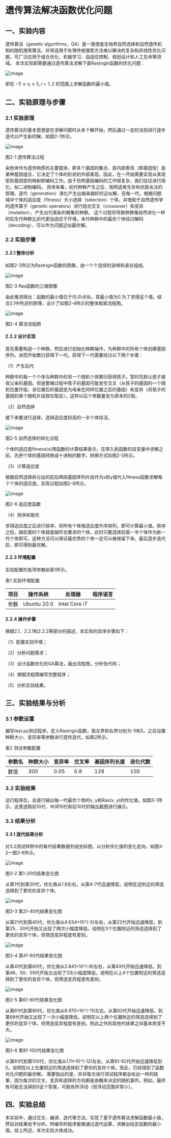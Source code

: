 # 遗传算法解决函数优化问题

## 一、实验内容
遗传算法（genetic algorithms，GA）是一类借鉴生物界自然选择和自然遗传机制的随机搜索算法，非常适用于处理传统搜索方法难以解决的复杂和非线性优化问题，可广泛应用于组合优化、机器学习、自适应控制、规划设计和人工生命等领域。
本次实验即需要通过遗传算法求解下面Rastrigin函数的优化问题：

![image](https://github.com/Ac-plus/INtroduction-of-AI/assets/104805387/2dc2d715-a629-485a-8860-8a9c93c3fa89)

 
即在 $-5≤x_i≤5,i=1,2$ 的范围上求解函数的最小值。

## 二、实验原理与步骤
### 2.1 实验原理
遗传算法的基本思想是在求解问题时从多个解开始，然后通过一定的法则进行逐步迭代以产生新的解，如图2-1所示。

![image](https://github.com/Ac-plus/INtroduction-of-AI/assets/104805387/835857ce-e107-4151-a18d-061695f0451b)

图2-1 遗传算法过程

染色体作为遗传物质的主要载体，即多个基因的集合，其内部表现（即基因型）是某种基因组合，它决定了个体的形状的外部表现，因此，在一开始需要实现从表现型到基因型的映射即编码工作。由于仿照基因编码的工作很复杂，我们往往进行简化，如二进制编码。
具体来看，初代种群产生之后，按照适者生存和优胜劣汰的原理，逐代（generation）演化产生出越来越好的近似解，在每一代，根据问题域中个体的适应度（fitness）大小选择（selection）个体，并借助于自然遗传学的遗传算子（genetic operators）进行组合交叉（crossover）和变异（mutation），产生出代表新的解集的种群。
这个过程将导致种群像自然进化一样的后生代种群比前代更加适应于环境，末代种群中的最优个体经过解码（decoding），可以作为问题近似最优解。

### 2.2 实验步骤
#### 2.2.1 整体分析
如图2-3所示为Rastrigin函数的图像，由一个个连续的波峰和波谷组成。

![image](https://github.com/Ac-plus/INtroduction-of-AI/assets/104805387/cef3249b-183e-4274-a432-dc45e602ebc5)

图2-3 Ras函数的三维图像

由此推测得出：函数的最小值位于(0,0)点处，其最小值为0.为了求得这个值，结合2.1中所述的原理，设计了如图2-4所示的整体框架流程图。

![image](https://github.com/Ac-plus/INtroduction-of-AI/assets/104805387/04817ca0-b904-4c78-9984-3b731042e3c9)

图2-4 算法流程图
#### 2.2.2 设计实现
首先需要构造一个种群，然后进行初始化种群操作，为种群中的所有个体创建基因序列，进而开始繁衍获得下一代。获得下一代需要经过以下两个步骤：

（1）产生后代

种群中的每一个个体与种群中的另一个随机个体繁衍获得孩子。暂时先默认孩子接收父亲的基因。但是繁殖过程中孩子的基因可能发生交叉（从孩子的基因的一个随机位置开始，该位置后的基因变为母亲在同样位置之后的基因）和变异（将孩子的基因的某个随机片段按位取反）。这样以后个体数量变为原本的2倍。

（2）自然选择

接下来要进行选择，选择适应度较高的一半个体存活。

![image](https://github.com/Ac-plus/INtroduction-of-AI/assets/104805387/9ab8a85c-248f-4dea-89b0-7e3b256b01cc)

图2-5 自然选择的转化过程

个体的适应度fitness(x)用函数的计算结果表示，在带入到函数的自变量中求解之前，先把个体的基因转换成十进制的数字。转换方式如图2-5所示。

（3）计算适应度

根据自然选择拆分出的前后两段基因序列片段作为x和y值代入fitness函数求解每个个体的适应度。实现过程如图2-6所示。

![image](https://github.com/Ac-plus/INtroduction-of-AI/assets/104805387/0528acbd-a0d5-4c8e-b8bd-c4cadf498b94)

图2-6 适应度函数

（4）排序和取优

求得适应度之后进行排序，将所有个体按适应度升序排列，即可计算最小值。排序之后，越前面的个体就是越符合要求的个体，此时只要选择前面一半个体作为新一代个体即可。这种方法可以保证最优秀的个体一定可以被保留下来。最后逐步迭代后，即可得到最优解。

#### 2.2.3 环境配置

实验配置的各项参数如表1所示。

表1 实验环境配置

|项目|	操作系统	|处理器|	程序语言|	
|---|---|---|---|
|参数|	Ubuntu 20.0|	Intel Core i7|

#### 2.2.4 操作步骤

根据2.1、2.2.1和2.2.2等部分的描述，本实验的具体步骤如下：

（1）配置实验环境；

（2）分析问题需求；

（3）设计函数优化的GA算法，画出流程图，分析伪代码；

（4）根据流程图编写完整程序；

（5）分析实验结果。

## 三、实验结果与分析
### 3.1 参数设置

编写test.py测试程序，定义Rastrigin函数，取左界和右界分别为-5和5。之后设置种群大小、变异率等参数进行遗传迭代，如表2所示。

表2 测试参数配置

|参数名	|种群大小|	变异率|	交叉率|	基因序列长度|	进化代数|
|---|---|---|---|---|---|
|数值|	300|	0.05|	0.8|	128|	100|

### 3.2 实验结果
运行程序后，会逐行输出每一代最优个体的x, y和Ras(x, y)的优化值。如图3-1所示，这里选取前10代、中间10代和后10代的输出截图进行展示。


### 3.3 结果分析
#### 3.3.1 逐代结果分析
对3.2测试样例中的每代结果数据列成坐标图，以分析优化值的变化走向，如图3-2—图3-6所示。

![image](https://github.com/Ac-plus/INtroduction-of-AI/assets/104805387/78ca7ac3-286b-441f-8e80-368b1b772474)


图3-2 第1-20代结果变化图

从第1代到第20代，优化值从1.6左右，从第4-7代迅速降低，说明在这附近的筛选选择到了更优的变异个体。

![image](https://github.com/Ac-plus/INtroduction-of-AI/assets/104805387/4cb0992b-ad51-4ec8-86d4-fda45939b6a7)

图3-3 第21-40代结果变化图

从第21代到第40代，优化值从4.634×10^(-5)左右，从第22代开始迅速降低，到第25、30代开始又出现了两次小幅度降低。说明在3个位置附近的筛选选择到了更优的变异个体，但筛选变异程度有差别。

![image](https://github.com/Ac-plus/INtroduction-of-AI/assets/104805387/6058d1de-2afc-4a67-8b43-586fa4a5e2cc)

图3-4 第41-60代结果变化图

从第41代到第60代，优化值从2.841×10^(-8)左右，从第43代开始迅速降低，到第46、50、55代开始又出现了3次小幅度降低。说明在以上4个位置附近的筛选选择到了更优的变异个体，但筛选变异程度有差别。

![image](https://github.com/Ac-plus/INtroduction-of-AI/assets/104805387/fcddadc0-4725-4f6e-8114-26fec921894d)

图3-5 第61-80代结果变化图

从第61代到第80代，优化值从8.970×10^(-11)左右，从第62代开始迅速降低，到第66代开始又出现了一次小幅度降低。说明在以上两个位置附近的筛选选择到了更优的变异个体，但筛选变异程度有差别。除此之外的其他代结果之间基本改变不大。

![image](https://github.com/Ac-plus/INtroduction-of-AI/assets/104805387/d8ef2205-6e54-4f94-b4d8-d9bce9a5fecc)

图3-6 第81-100代结果变化图

从第81代到第100代，优化值从1.11×10^(-12)左右，从第91-92代开始迅速降低到0。说明在以上位置附近的筛选选择到了更优的变异个体。至此，已经得到了函数优化问题的最优解。
需要指出的是，并非每次进行测试程序都会给出一样的结果，因为每次的交叉、变异和选择的方向都是由概率决定的随机事件。例如，最终有可能无法得到0这个答案，可能有所浮动（但浮动范围非常小）。

## 四、实验总结

本实验中，通过交叉、编译、迭代等方法，实现了基于遗传算法求解函数最小值，然后对结果给予分析。所编写的程序能够通过逐代运算，求解出给定函数的最小值。综上所述，本次实验大体成功。





